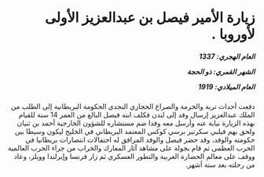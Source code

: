 <h1 dir="rtl">زيارة الأمير فيصل بن عبدالعزيز الأولى لأوروبا .</h1>

<h5 dir="rtl">العام الهجري:  1337

الشهر القمري: ذو الحجة

العام الميلادي: 1919</h5>

<p dir="rtl">دفعت أحداث تربة والخرمة والصراع الحجازي النجدي الحكومة البريطانية إلى الطلب من الملك عبدالعزيز إرسال وفد إلى لندن فكلف ابنه فيصل البالغ من العمر 14 سنة للقيام بهذه الزيارة نيابة عنه وأرسل معه وفدا ضم مستشاره للشؤون الخارجية أحمد بن ثنيان ولحق بهم فيلبي سكرتير برسي كوكس المعتمد البريطاني في الخليج ليكون وسيطا بين حكومته والوفد، وقد حضر فيصل والوفد المرافق له احتفالات انتصارات بريطانيا في الحرب العظمى ثم قام بجولة على مشاهد آثار المعارك والخراب من جراء الحرب العالمية ووقف على معالم الحضارة الغربية والتطور العسكري ثم زار فرنسا وإيرلندا وويلز، وعاد من رحلته بعد ستة أشهر.</p></br>
